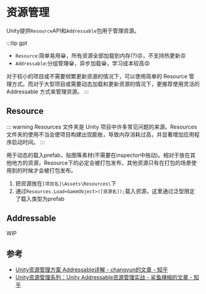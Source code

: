 # 资源管理

Unity提供`Resource`API和`Addressable`包用于管理资源。

:::tip gpt

- `Resource`:简单易用😁，所有资源全部加载到内存(?)😡，不支持热更新😡
- `Addressable`:分组管理😁，异步加载😁，学习成本较高😡

对于较小的项目或不需要频繁更新资源的情况下，可以使用简单的 Resource 管理方式。而对于大型项目或需要动态加载和更新资源的情况下，更推荐使用灵活的 Addressable 方式来管理资源。
:::

## Resource

::: warning
Resources 文件夹是 Unity 项目中许多常见问题的来源。Resources 文件夹的使用不当会使项目构建出现膨胀，导致内存消耗过高，并显著增加应用程序启动时间。
:::

用于动态的载入prefab，贴图等素材(不需要在inspector中拖动)。相对于放在其他地方的资源，Resource下的必定会被打包发布，其他资源只有在打包的场景使用到的时候才会被打包发布。

1. 把资源放在`[项目名]\Assets\Resources\`下
2. 通过`Resources.Load<GameObject>([资源名]);`载入资源，这里通过泛型限定了载入类型为prefab
 
## Addressable

WIP

## 参考
- [Unity资源管理方案 Addressable详解 - changyun的文章 - 知乎](https://zhuanlan.zhihu.com/p/635796583)
- [Unity资源管理系列：Unity Addressable资源管理实战 - 鲨鱼辣椒的文章 - 知乎](https://zhuanlan.zhihu.com/p/541893117)